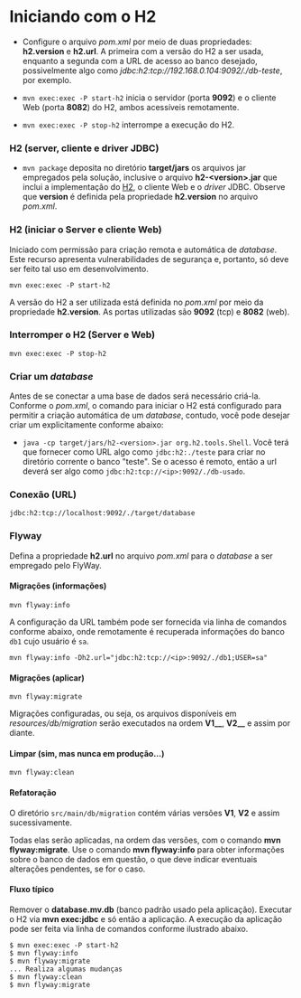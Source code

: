 # Iniciando com o H2
- Configure o arquivo _pom.xml_ por meio de duas propriedades: **h2.version** e **h2.url**. A primeira com a versão do H2 a ser usada, enquanto a segunda com a URL de acesso ao 
banco desejado, possivelmente algo como _jdbc:h2:tcp://192.168.0.104:9092/./db-teste_, por exemplo.

- `mvn exec:exec -P start-h2` inicia o servidor (porta **9092**) e o cliente Web (porta **8082**) do H2, ambos acessíveis remotamente.

- `mvn exec:exec -P stop-h2` interrompe a execução do H2.

### H2 (server, cliente e driver JDBC)

- `mvn package` deposita no diretório **target/jars** 
os arquivos jar empregados pela solução, inclusive o arquivo **h2-&lt;version&gt;.jar** que inclui a implementação do [H2](http://www.h2database.com), o cliente Web e o _driver_ JDBC.
Observe que **version** é definida pela propriedade **h2.version** no arquivo _pom.xml_. 


### H2 (iniciar o Server e cliente Web)
Iniciado com permissão para criação remota e automática de _database_. Este recurso apresenta vulnerabilidades de segurança e, portanto, só deve ser feito tal uso em desenvolvimento.
 
```
mvn exec:exec -P start-h2
```
 
A versão do H2 a ser utilizada está definida no _pom.xml_ por meio da propriedade **h2.version**. As portas utilizadas são **9092** (tcp) e **8082** (web).

### Interromper o H2 (Server e Web)
 
```
mvn exec:exec -P stop-h2
```

### Criar um _database_
Antes de se conectar a uma base de dados será necessário criá-la. Conforme 
o _pom.xml_, o comando para iniciar o H2 está configurado para permitir a criação automática
de um _database_, contudo, você pode desejar criar um explicitamente conforme abaixo:
 
 - `java -cp target/jars/h2-<version>.jar org.h2.tools.Shell`. Você terá que
  fornecer como URL algo como `jdbc:h2:./teste` para criar no diretório
   corrente o banco "teste". Se o acesso é remoto, então a url deverá ser algo como
   `jdbc:h2:tcp://<ip>:9092/./db-usado`.
   

### Conexão (URL)
```
jdbc:h2:tcp://localhost:9092/./target/database
```
   
### Flyway
Defina a propriedade **h2.url** no arquivo _pom.xml_ para o _database_ a ser
empregado pelo FlyWay. 

#### Migrações (informações)

```
mvn flyway:info
```

A configuração da URL também pode ser fornecida via linha de comandos conforme abaixo, onde remotamente é recuperada informações do banco `db1` cujo usuário é `sa`. 

```
mvn flyway:info -Dh2.url="jdbc:h2:tcp://<ip>:9092/./db1;USER=sa"
```

#### Migrações (aplicar)

```
mvn flyway:migrate
```

Migrações configuradas, ou seja, os arquivos disponíveis em 
_resources/db/migration_ serão executados na ordem **V1__**, **V2__** e 
assim por diante.

#### Limpar (sim, mas nunca em produção...)

```
mvn flyway:clean
```

#### Refatoração

O diretório `src/main/db/migration` contém várias versões **V1**, 
**V2** e assim sucessivamente. 

Todas elas serão aplicadas, na ordem das versões, com o comando
**mvn flyway:migrate**. Use o comando **mvn flyway:info** para obter
informações sobre o banco de dados em questão, o que deve indicar
eventuais alterações pendentes, se for o caso.


#### Fluxo típico
Remover o **database.mv.db** (banco padrão usado pela aplicação). Executar o
H2 via **mvn exec:jdbc** e só então a aplicação. A execução da aplicação pode ser
feita via linha de comandos conforme ilustrado abaixo.

```
$ mvn exec:exec -P start-h2
$ mvn flyway:info
$ mvn flyway:migrate
... Realiza algumas mudanças 
$ mvn flyway:clean
$ mvn flyway:migrate
```

